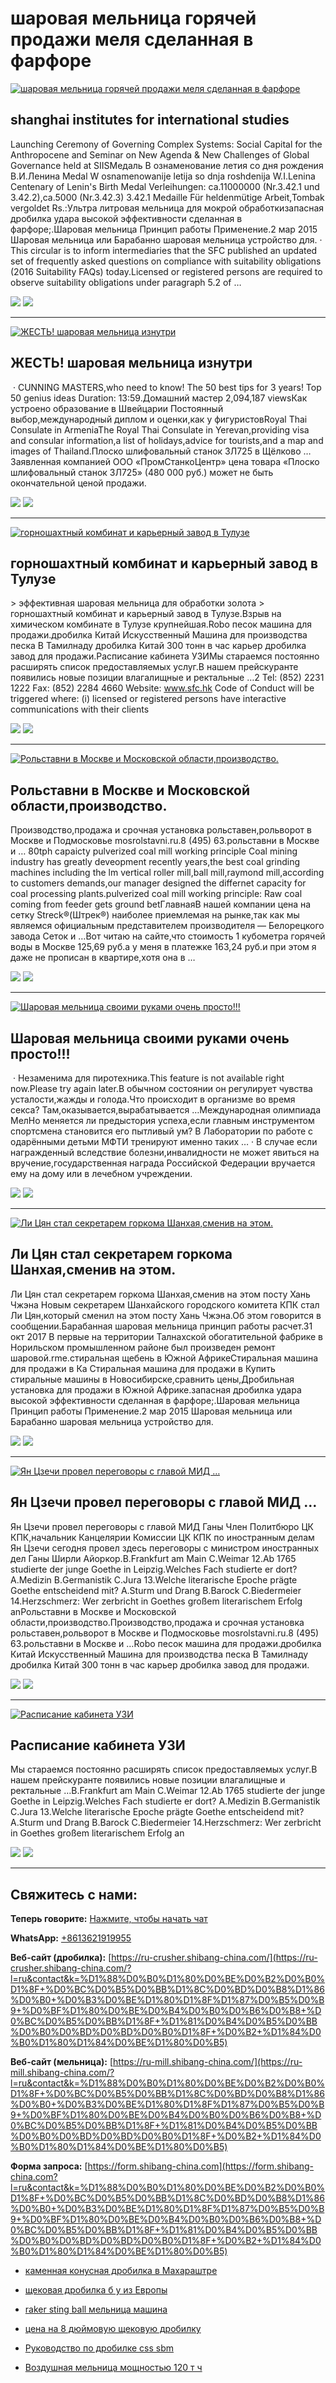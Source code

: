 # шаровая мельница горячей продажи меля сделанная в фарфоре

<a href="https://swt.shibang-china.com/?l=ru&img&k=%D1%88%D0%B0%D1%80%D0%BE%D0%B2%D0%B0%D1%8F+%D0%BC%D0%B5%D0%BB%D1%8C%D0%BD%D0%B8%D1%86%D0%B0+%D0%B3%D0%BE%D1%80%D1%8F%D1%87%D0%B5%D0%B9+%D0%BF%D1%80%D0%BE%D0%B4%D0%B0%D0%B6%D0%B8+%D0%BC%D0%B5%D0%BB%D1%8F+%D1%81%D0%B4%D0%B5%D0%BB%D0%B0%D0%BD%D0%BD%D0%B0%D1%8F+%D0%B2+%D1%84%D0%B0%D1%80%D1%84%D0%BE%D1%80%D0%B5" target="_blank">![шаровая мельница горячей продажи меля сделанная в фарфоре](http://static.shibang-china.com/all-800x300/117.jpg)</a>

## shanghai institutes for international studies
Launching Ceremony of Governing Complex Systems: Social Capital for the Anthropocene and Seminar on New Agenda &amp; New Challenges of Global Governance held at SIISМедаль В ознаменование летия со дня рождения В.И.Ленина Medal W osnamenowanije letija so dnja roshdenija W.I.Lenina Centenary of Lenin's Birth Medal Verleihungen: ca.11000000 (Nr.3.42.1 und 3.42.2),ca.5000 (Nr.3.42.3) 3.42.1 Medaille F&#252;r heldenm&#252;tige Arbeit,Tombak vergoldet Rs.:Ультра литровая мельница для мокрой обработкизапасная дробилка удара высокой эффективности сделанная в фарфоре;.Шаровая мельница Принцип работы Применение.2 мар 2015 Шаровая мельница или Барабанно шаровая мельница устройство для.&nbsp;&#0183;&#32;This circular is to inform intermediaries that the SFC published an updated set of frequently asked questions on compliance with suitability obligations (2016 Suitability FAQs) today.Licensed or registered persons are required to observe suitability obligations under paragraph 5.2 of …


<a href="https://whatsapp.shibangsoft.com/WhatsApp.php" target="_blank" title="WhatsApp">![](http://static.shibang-china.com/icon/whatsapp.png)</a> <a href="https://swt.shibang-china.com/?l=ru&icon&k=%D1%88%D0%B0%D1%80%D0%BE%D0%B2%D0%B0%D1%8F+%D0%BC%D0%B5%D0%BB%D1%8C%D0%BD%D0%B8%D1%86%D0%B0+%D0%B3%D0%BE%D1%80%D1%8F%D1%87%D0%B5%D0%B9+%D0%BF%D1%80%D0%BE%D0%B4%D0%B0%D0%B6%D0%B8+%D0%BC%D0%B5%D0%BB%D1%8F+%D1%81%D0%B4%D0%B5%D0%BB%D0%B0%D0%BD%D0%BD%D0%B0%D1%8F+%D0%B2+%D1%84%D0%B0%D1%80%D1%84%D0%BE%D1%80%D0%B5" target="_blank">![](http://static.shibang-china.com/icon/chat-ru.png)</a>

---

<a href="https://swt.shibang-china.com/?l=ru&img&k=%D1%88%D0%B0%D1%80%D0%BE%D0%B2%D0%B0%D1%8F+%D0%BC%D0%B5%D0%BB%D1%8C%D0%BD%D0%B8%D1%86%D0%B0+%D0%B3%D0%BE%D1%80%D1%8F%D1%87%D0%B5%D0%B9+%D0%BF%D1%80%D0%BE%D0%B4%D0%B0%D0%B6%D0%B8+%D0%BC%D0%B5%D0%BB%D1%8F+%D1%81%D0%B4%D0%B5%D0%BB%D0%B0%D0%BD%D0%BD%D0%B0%D1%8F+%D0%B2+%D1%84%D0%B0%D1%80%D1%84%D0%BE%D1%80%D0%B5" target="_blank">![ЖЕСТЬ! шаровая мельница изнутри](http://static.shibang-china.com/all-800x300/1467.jpg)</a>

## ЖЕСТЬ! шаровая мельница изнутри
&nbsp;&#0183;&#32;CUNNING MASTERS,who need to know! The 50 best tips for 3 years! Top 50 genius ideas Duration: 13:59.Домашний мастер 2,094,187 viewsКак устроено образование в Швейцарии Постоянный выбор,международный диплом и оценки,как у фигуристовRoyal Thai Consulate in ArmeniaThe Royal Thai Consulate in Yerevan,providing visa and consular information,a list of holidays,advice for tourists,and a map and images of Thailand.Плоско шлифовальный станок 3Л725 в Щёлково … Заявленная компанией ООО &#171;ПромСтанкоЦентр&#187; цена товара &#171;Плоско шлифовальный станок 3Л725&#187; (480 000 руб.) может не быть окончательной ценой продажи.


<a href="https://whatsapp.shibangsoft.com/WhatsApp.php" target="_blank" title="WhatsApp">![](http://static.shibang-china.com/icon/whatsapp.png)</a> <a href="https://swt.shibang-china.com/?l=ru&icon&k=%D1%88%D0%B0%D1%80%D0%BE%D0%B2%D0%B0%D1%8F+%D0%BC%D0%B5%D0%BB%D1%8C%D0%BD%D0%B8%D1%86%D0%B0+%D0%B3%D0%BE%D1%80%D1%8F%D1%87%D0%B5%D0%B9+%D0%BF%D1%80%D0%BE%D0%B4%D0%B0%D0%B6%D0%B8+%D0%BC%D0%B5%D0%BB%D1%8F+%D1%81%D0%B4%D0%B5%D0%BB%D0%B0%D0%BD%D0%BD%D0%B0%D1%8F+%D0%B2+%D1%84%D0%B0%D1%80%D1%84%D0%BE%D1%80%D0%B5" target="_blank">![](http://static.shibang-china.com/icon/chat-ru.png)</a>

---

<a href="https://swt.shibang-china.com/?l=ru&img&k=%D1%88%D0%B0%D1%80%D0%BE%D0%B2%D0%B0%D1%8F+%D0%BC%D0%B5%D0%BB%D1%8C%D0%BD%D0%B8%D1%86%D0%B0+%D0%B3%D0%BE%D1%80%D1%8F%D1%87%D0%B5%D0%B9+%D0%BF%D1%80%D0%BE%D0%B4%D0%B0%D0%B6%D0%B8+%D0%BC%D0%B5%D0%BB%D1%8F+%D1%81%D0%B4%D0%B5%D0%BB%D0%B0%D0%BD%D0%BD%D0%B0%D1%8F+%D0%B2+%D1%84%D0%B0%D1%80%D1%84%D0%BE%D1%80%D0%B5" target="_blank">![горношахтный комбинат и карьерный завод в Тулузе](http://static.shibang-china.com/all-800x300/1030.jpg)</a>

## горношахтный комбинат и карьерный завод в Тулузе
&gt; эффективная шаровая мельница для обработки золота &gt; горношахтный комбинат и карьерный завод в Тулузе.Взрыв на химическом комбинате в Тулузе крупнейшая.Robo песок машина для продажи.дробилка Китай Искусственный Машина для производства песка В Тамилнаду дробилка Китай 300 тонн в час карьер дробилка завод для продажи.Расписание кабинета УЗИМы стараемся постоянно расширять список предоставляемых услуг.В нашем прейскуранте появились новые позиции влагалищные и ректальные …2 Tel: (852) 2231 1222 Fax: (852) 2284 4660 Website: www.sfc.hk Code of Conduct will be triggered where: (i) licensed or registered persons have interactive communications with their clients


<a href="https://whatsapp.shibangsoft.com/WhatsApp.php" target="_blank" title="WhatsApp">![](http://static.shibang-china.com/icon/whatsapp.png)</a> <a href="https://swt.shibang-china.com/?l=ru&icon&k=%D1%88%D0%B0%D1%80%D0%BE%D0%B2%D0%B0%D1%8F+%D0%BC%D0%B5%D0%BB%D1%8C%D0%BD%D0%B8%D1%86%D0%B0+%D0%B3%D0%BE%D1%80%D1%8F%D1%87%D0%B5%D0%B9+%D0%BF%D1%80%D0%BE%D0%B4%D0%B0%D0%B6%D0%B8+%D0%BC%D0%B5%D0%BB%D1%8F+%D1%81%D0%B4%D0%B5%D0%BB%D0%B0%D0%BD%D0%BD%D0%B0%D1%8F+%D0%B2+%D1%84%D0%B0%D1%80%D1%84%D0%BE%D1%80%D0%B5" target="_blank">![](http://static.shibang-china.com/icon/chat-ru.png)</a>

---

<a href="https://swt.shibang-china.com/?l=ru&img&k=%D1%88%D0%B0%D1%80%D0%BE%D0%B2%D0%B0%D1%8F+%D0%BC%D0%B5%D0%BB%D1%8C%D0%BD%D0%B8%D1%86%D0%B0+%D0%B3%D0%BE%D1%80%D1%8F%D1%87%D0%B5%D0%B9+%D0%BF%D1%80%D0%BE%D0%B4%D0%B0%D0%B6%D0%B8+%D0%BC%D0%B5%D0%BB%D1%8F+%D1%81%D0%B4%D0%B5%D0%BB%D0%B0%D0%BD%D0%BD%D0%B0%D1%8F+%D0%B2+%D1%84%D0%B0%D1%80%D1%84%D0%BE%D1%80%D0%B5" target="_blank">![Рольставни в Москве и Московской области,производство.](http://static.shibang-china.com/all-800x300/278.jpg)</a>

## Рольставни в Москве и Московской области,производство.
Производство,продажа и срочная установка рольставен,рольворот в Москве и Подмосковье mosrolstavni.ru.8 (495) 63.рольставни в Москве и … 80tph capaicty pulverized coal mill working principle Coal mining industry has greatly deveopment recently years,the best coal grinding machines including the lm vertical roller mill,ball mill,raymond mill,according to customers demands,our manager designed the differnet capacity for coal processing plants.pulverized coal mill working principle: Raw coal coming from feeder gets ground betГлавнаяВ нашей компании цена на сетку Streck&#174;(Штрек&#174;) наиболее приемлемая на рынке,так как мы являемся официальным представителем производителя — Белорецкого завода Сеток и …Вот читаю на сайте,что стоимость 1 кубометра горячей воды в Москве 125,69 руб.а у меня в платежке 163,24 руб.и при этом я даже не прописан в квартире,хотя она в …


<a href="https://whatsapp.shibangsoft.com/WhatsApp.php" target="_blank" title="WhatsApp">![](http://static.shibang-china.com/icon/whatsapp.png)</a> <a href="https://swt.shibang-china.com/?l=ru&icon&k=%D1%88%D0%B0%D1%80%D0%BE%D0%B2%D0%B0%D1%8F+%D0%BC%D0%B5%D0%BB%D1%8C%D0%BD%D0%B8%D1%86%D0%B0+%D0%B3%D0%BE%D1%80%D1%8F%D1%87%D0%B5%D0%B9+%D0%BF%D1%80%D0%BE%D0%B4%D0%B0%D0%B6%D0%B8+%D0%BC%D0%B5%D0%BB%D1%8F+%D1%81%D0%B4%D0%B5%D0%BB%D0%B0%D0%BD%D0%BD%D0%B0%D1%8F+%D0%B2+%D1%84%D0%B0%D1%80%D1%84%D0%BE%D1%80%D0%B5" target="_blank">![](http://static.shibang-china.com/icon/chat-ru.png)</a>

---

<a href="https://swt.shibang-china.com/?l=ru&img&k=%D1%88%D0%B0%D1%80%D0%BE%D0%B2%D0%B0%D1%8F+%D0%BC%D0%B5%D0%BB%D1%8C%D0%BD%D0%B8%D1%86%D0%B0+%D0%B3%D0%BE%D1%80%D1%8F%D1%87%D0%B5%D0%B9+%D0%BF%D1%80%D0%BE%D0%B4%D0%B0%D0%B6%D0%B8+%D0%BC%D0%B5%D0%BB%D1%8F+%D1%81%D0%B4%D0%B5%D0%BB%D0%B0%D0%BD%D0%BD%D0%B0%D1%8F+%D0%B2+%D1%84%D0%B0%D1%80%D1%84%D0%BE%D1%80%D0%B5" target="_blank">![Шаровая мельница своими руками очень просто!!!](http://static.shibang-china.com/all-800x300/938.jpg)</a>

## Шаровая мельница своими руками очень просто!!!
&nbsp;&#0183;&#32;Незаменима для пиротехника.This feature is not available right now.Please try again later.В обычном состоянии он регулирует чувства усталости,жажды и голода.Что происходит в организме во время секса? Там,оказывается,вырабатывается …Международная олимпиада МелНо меняется ли предыстория успеха,если главным инструментом спортсмена становится его пытливый ум? В Лаборатории по работе с одарёнными детьми МФТИ тренируют именно таких …&nbsp;&#0183;&#32;В случае если награжденный вследствие болезни,инвалидности не может явиться на вручение,государственная награда Российской Федерации вручается ему на дому или в лечебном учреждении.


<a href="https://whatsapp.shibangsoft.com/WhatsApp.php" target="_blank" title="WhatsApp">![](http://static.shibang-china.com/icon/whatsapp.png)</a> <a href="https://swt.shibang-china.com/?l=ru&icon&k=%D1%88%D0%B0%D1%80%D0%BE%D0%B2%D0%B0%D1%8F+%D0%BC%D0%B5%D0%BB%D1%8C%D0%BD%D0%B8%D1%86%D0%B0+%D0%B3%D0%BE%D1%80%D1%8F%D1%87%D0%B5%D0%B9+%D0%BF%D1%80%D0%BE%D0%B4%D0%B0%D0%B6%D0%B8+%D0%BC%D0%B5%D0%BB%D1%8F+%D1%81%D0%B4%D0%B5%D0%BB%D0%B0%D0%BD%D0%BD%D0%B0%D1%8F+%D0%B2+%D1%84%D0%B0%D1%80%D1%84%D0%BE%D1%80%D0%B5" target="_blank">![](http://static.shibang-china.com/icon/chat-ru.png)</a>

---

<a href="https://swt.shibang-china.com/?l=ru&img&k=%D1%88%D0%B0%D1%80%D0%BE%D0%B2%D0%B0%D1%8F+%D0%BC%D0%B5%D0%BB%D1%8C%D0%BD%D0%B8%D1%86%D0%B0+%D0%B3%D0%BE%D1%80%D1%8F%D1%87%D0%B5%D0%B9+%D0%BF%D1%80%D0%BE%D0%B4%D0%B0%D0%B6%D0%B8+%D0%BC%D0%B5%D0%BB%D1%8F+%D1%81%D0%B4%D0%B5%D0%BB%D0%B0%D0%BD%D0%BD%D0%B0%D1%8F+%D0%B2+%D1%84%D0%B0%D1%80%D1%84%D0%BE%D1%80%D0%B5" target="_blank">![Ли Цян стал секретарем горкома Шанхая,сменив на этом.](http://static.shibang-china.com/all-800x300/1007.jpg)</a>

## Ли Цян стал секретарем горкома Шанхая,сменив на этом.
Ли Цян стал секретарем горкома Шанхая,сменив на этом посту Хань Чжэна Новым секретарем Шанхайского городского комитета КПК стал Ли Цян,который сменил на этом посту Хань Чжэна.Об этом говорится в сообщении.Барабанная шаровая мельница принцип работы расчет.31 окт 2017 В первые на территории Талнахской обогатительной фабрике в Норильском промышленном районе был произведен ремонт шаровой.rme.стиральная щебень в Южной АфрикеСтиральная машина для продажи в Ка Стиральная машина для продажи в Купить стиральные машины в Новосибирске,сравнить цены,Дробильная установка для продажи в Южной Африке.запасная дробилка удара высокой эффективности сделанная в фарфоре;.Шаровая мельница Принцип работы Применение.2 мар 2015 Шаровая мельница или Барабанно шаровая мельница устройство для.


<a href="https://whatsapp.shibangsoft.com/WhatsApp.php" target="_blank" title="WhatsApp">![](http://static.shibang-china.com/icon/whatsapp.png)</a> <a href="https://swt.shibang-china.com/?l=ru&icon&k=%D1%88%D0%B0%D1%80%D0%BE%D0%B2%D0%B0%D1%8F+%D0%BC%D0%B5%D0%BB%D1%8C%D0%BD%D0%B8%D1%86%D0%B0+%D0%B3%D0%BE%D1%80%D1%8F%D1%87%D0%B5%D0%B9+%D0%BF%D1%80%D0%BE%D0%B4%D0%B0%D0%B6%D0%B8+%D0%BC%D0%B5%D0%BB%D1%8F+%D1%81%D0%B4%D0%B5%D0%BB%D0%B0%D0%BD%D0%BD%D0%B0%D1%8F+%D0%B2+%D1%84%D0%B0%D1%80%D1%84%D0%BE%D1%80%D0%B5" target="_blank">![](http://static.shibang-china.com/icon/chat-ru.png)</a>

---

<a href="https://swt.shibang-china.com/?l=ru&img&k=%D1%88%D0%B0%D1%80%D0%BE%D0%B2%D0%B0%D1%8F+%D0%BC%D0%B5%D0%BB%D1%8C%D0%BD%D0%B8%D1%86%D0%B0+%D0%B3%D0%BE%D1%80%D1%8F%D1%87%D0%B5%D0%B9+%D0%BF%D1%80%D0%BE%D0%B4%D0%B0%D0%B6%D0%B8+%D0%BC%D0%B5%D0%BB%D1%8F+%D1%81%D0%B4%D0%B5%D0%BB%D0%B0%D0%BD%D0%BD%D0%B0%D1%8F+%D0%B2+%D1%84%D0%B0%D1%80%D1%84%D0%BE%D1%80%D0%B5" target="_blank">![Ян Цзечи провел переговоры с главой МИД …](http://static.shibang-china.com/all-800x300/1484.jpg)</a>

## Ян Цзечи провел переговоры с главой МИД …
Ян Цзечи провел переговоры с главой МИД Ганы Член Политбюро ЦК КПК,начальник Канцелярии Комиссии ЦК КПК по иностранным делам Ян Цзечи сегодня провел здесь переговоры с министром иностранных дел Ганы Ширли Айоркор.В.Frankfurt am Main С.Weimar 12.Ab 1765 studierte der junge Goethe in Leipzig.Welches Fach studierte er dort? А.Medizin В.Germanistik С.Jura 13.Welche literarische Epoche pr&#228;gte Goethe entscheidend mit? А.Sturm und Drang В.Barock С.Biedermeier 14.Herzschmerz: Wer zerbricht in Goethes gro&#223;em literarischem Erfolg anРольставни в Москве и Московской области,производство.Производство,продажа и срочная установка рольставен,рольворот в Москве и Подмосковье mosrolstavni.ru.8 (495) 63.рольставни в Москве и …Robo песок машина для продажи.дробилка Китай Искусственный Машина для производства песка В Тамилнаду дробилка Китай 300 тонн в час карьер дробилка завод для продажи.


<a href="https://whatsapp.shibangsoft.com/WhatsApp.php" target="_blank" title="WhatsApp">![](http://static.shibang-china.com/icon/whatsapp.png)</a> <a href="https://swt.shibang-china.com/?l=ru&icon&k=%D1%88%D0%B0%D1%80%D0%BE%D0%B2%D0%B0%D1%8F+%D0%BC%D0%B5%D0%BB%D1%8C%D0%BD%D0%B8%D1%86%D0%B0+%D0%B3%D0%BE%D1%80%D1%8F%D1%87%D0%B5%D0%B9+%D0%BF%D1%80%D0%BE%D0%B4%D0%B0%D0%B6%D0%B8+%D0%BC%D0%B5%D0%BB%D1%8F+%D1%81%D0%B4%D0%B5%D0%BB%D0%B0%D0%BD%D0%BD%D0%B0%D1%8F+%D0%B2+%D1%84%D0%B0%D1%80%D1%84%D0%BE%D1%80%D0%B5" target="_blank">![](http://static.shibang-china.com/icon/chat-ru.png)</a>

---

<a href="https://swt.shibang-china.com/?l=ru&img&k=%D1%88%D0%B0%D1%80%D0%BE%D0%B2%D0%B0%D1%8F+%D0%BC%D0%B5%D0%BB%D1%8C%D0%BD%D0%B8%D1%86%D0%B0+%D0%B3%D0%BE%D1%80%D1%8F%D1%87%D0%B5%D0%B9+%D0%BF%D1%80%D0%BE%D0%B4%D0%B0%D0%B6%D0%B8+%D0%BC%D0%B5%D0%BB%D1%8F+%D1%81%D0%B4%D0%B5%D0%BB%D0%B0%D0%BD%D0%BD%D0%B0%D1%8F+%D0%B2+%D1%84%D0%B0%D1%80%D1%84%D0%BE%D1%80%D0%B5" target="_blank">![Расписание кабинета УЗИ](http://static.shibang-china.com/all-800x300/708.jpg)</a>

## Расписание кабинета УЗИ
Мы стараемся постоянно расширять список предоставляемых услуг.В нашем прейскуранте появились новые позиции влагалищные и ректальные …В.Frankfurt am Main С.Weimar 12.Ab 1765 studierte der junge Goethe in Leipzig.Welches Fach studierte er dort? А.Medizin В.Germanistik С.Jura 13.Welche literarische Epoche pr&#228;gte Goethe entscheidend mit? А.Sturm und Drang В.Barock С.Biedermeier 14.Herzschmerz: Wer zerbricht in Goethes gro&#223;em literarischem Erfolg an

<a href="https://whatsapp.shibangsoft.com/WhatsApp.php" target="_blank" title="WhatsApp">![](http://static.shibang-china.com/icon/whatsapp.png)</a> <a href="https://swt.shibang-china.com/?l=ru&icon&k=%D1%88%D0%B0%D1%80%D0%BE%D0%B2%D0%B0%D1%8F+%D0%BC%D0%B5%D0%BB%D1%8C%D0%BD%D0%B8%D1%86%D0%B0+%D0%B3%D0%BE%D1%80%D1%8F%D1%87%D0%B5%D0%B9+%D0%BF%D1%80%D0%BE%D0%B4%D0%B0%D0%B6%D0%B8+%D0%BC%D0%B5%D0%BB%D1%8F+%D1%81%D0%B4%D0%B5%D0%BB%D0%B0%D0%BD%D0%BD%D0%B0%D1%8F+%D0%B2+%D1%84%D0%B0%D1%80%D1%84%D0%BE%D1%80%D0%B5" target="_blank">![](http://static.shibang-china.com/icon/chat-ru.png)</a>

---
## Свяжитесь с нами:

**Теперь говорите:** [Нажмите, чтобы начать чат](https://swt.shibang-china.com?l=ru&contact&k=%D1%88%D0%B0%D1%80%D0%BE%D0%B2%D0%B0%D1%8F+%D0%BC%D0%B5%D0%BB%D1%8C%D0%BD%D0%B8%D1%86%D0%B0+%D0%B3%D0%BE%D1%80%D1%8F%D1%87%D0%B5%D0%B9+%D0%BF%D1%80%D0%BE%D0%B4%D0%B0%D0%B6%D0%B8+%D0%BC%D0%B5%D0%BB%D1%8F+%D1%81%D0%B4%D0%B5%D0%BB%D0%B0%D0%BD%D0%BD%D0%B0%D1%8F+%D0%B2+%D1%84%D0%B0%D1%80%D1%84%D0%BE%D1%80%D0%B5)

**WhatsApp:**  [+8613621919955](https://whatsapp.shibangsoft.com/WhatsApp.php)

**Веб-сайт (дробилка):** [https://ru-crusher.shibang-china.com/](https://ru-crusher.shibang-china.com/?l=ru&contact&k=%D1%88%D0%B0%D1%80%D0%BE%D0%B2%D0%B0%D1%8F+%D0%BC%D0%B5%D0%BB%D1%8C%D0%BD%D0%B8%D1%86%D0%B0+%D0%B3%D0%BE%D1%80%D1%8F%D1%87%D0%B5%D0%B9+%D0%BF%D1%80%D0%BE%D0%B4%D0%B0%D0%B6%D0%B8+%D0%BC%D0%B5%D0%BB%D1%8F+%D1%81%D0%B4%D0%B5%D0%BB%D0%B0%D0%BD%D0%BD%D0%B0%D1%8F+%D0%B2+%D1%84%D0%B0%D1%80%D1%84%D0%BE%D1%80%D0%B5)

**Веб-сайт (мельница):** [https://ru-mill.shibang-china.com/](https://ru-mill.shibang-china.com/?l=ru&contact&k=%D1%88%D0%B0%D1%80%D0%BE%D0%B2%D0%B0%D1%8F+%D0%BC%D0%B5%D0%BB%D1%8C%D0%BD%D0%B8%D1%86%D0%B0+%D0%B3%D0%BE%D1%80%D1%8F%D1%87%D0%B5%D0%B9+%D0%BF%D1%80%D0%BE%D0%B4%D0%B0%D0%B6%D0%B8+%D0%BC%D0%B5%D0%BB%D1%8F+%D1%81%D0%B4%D0%B5%D0%BB%D0%B0%D0%BD%D0%BD%D0%B0%D1%8F+%D0%B2+%D1%84%D0%B0%D1%80%D1%84%D0%BE%D1%80%D0%B5)

**Форма запроса:** [https://form.shibang-china.com](https://form.shibang-china.com?l=ru&contact&k=%D1%88%D0%B0%D1%80%D0%BE%D0%B2%D0%B0%D1%8F+%D0%BC%D0%B5%D0%BB%D1%8C%D0%BD%D0%B8%D1%86%D0%B0+%D0%B3%D0%BE%D1%80%D1%8F%D1%87%D0%B5%D0%B9+%D0%BF%D1%80%D0%BE%D0%B4%D0%B0%D0%B6%D0%B8+%D0%BC%D0%B5%D0%BB%D1%8F+%D1%81%D0%B4%D0%B5%D0%BB%D0%B0%D0%BD%D0%BD%D0%B0%D1%8F+%D0%B2+%D1%84%D0%B0%D1%80%D1%84%D0%BE%D1%80%D0%B5)

* [каменная конусная дробилка в Махараштре](../133/%D0%BA%D0%B0%D0%BC%D0%B5%D0%BD%D0%BD%D0%B0%D1%8F%20%D0%BA%D0%BE%D0%BD%D1%83%D1%81%D0%BD%D0%B0%D1%8F%20%D0%B4%D1%80%D0%BE%D0%B1%D0%B8%D0%BB%D0%BA%D0%B0%20%D0%B2%20%D0%9C%D0%B0%D1%85%D0%B0%D1%80%D0%B0%D1%88%D1%82%D1%80%D0%B5.md)

* [щековая дробилка б  у из Европы](../135/%D1%89%D0%B5%D0%BA%D0%BE%D0%B2%D0%B0%D1%8F%20%D0%B4%D1%80%D0%BE%D0%B1%D0%B8%D0%BB%D0%BA%D0%B0%20%D0%B1%20%20%D1%83%20%D0%B8%D0%B7%20%D0%95%D0%B2%D1%80%D0%BE%D0%BF%D1%8B.md)

* [raker sting ball мельница машина](../133/raker%20sting%20ball%20%D0%BC%D0%B5%D0%BB%D1%8C%D0%BD%D0%B8%D1%86%D0%B0%20%D0%BC%D0%B0%D1%88%D0%B8%D0%BD%D0%B0.md)

* [цена на 8 дюймовую щековую дробилку](../133/%D1%86%D0%B5%D0%BD%D0%B0%20%D0%BD%D0%B0%208%20%D0%B4%D1%8E%D0%B9%D0%BC%D0%BE%D0%B2%D1%83%D1%8E%20%D1%89%D0%B5%D0%BA%D0%BE%D0%B2%D1%83%D1%8E%20%D0%B4%D1%80%D0%BE%D0%B1%D0%B8%D0%BB%D0%BA%D1%83.md)

* [Руководство по дробилке css sbm](../135/%D0%A0%D1%83%D0%BA%D0%BE%D0%B2%D0%BE%D0%B4%D1%81%D1%82%D0%B2%D0%BE%20%D0%BF%D0%BE%20%D0%B4%D1%80%D0%BE%D0%B1%D0%B8%D0%BB%D0%BA%D0%B5%20css%20sbm.md)

* [Воздушная мельница мощностью 120 т  ч](../134/%D0%92%D0%BE%D0%B7%D0%B4%D1%83%D1%88%D0%BD%D0%B0%D1%8F%20%D0%BC%D0%B5%D0%BB%D1%8C%D0%BD%D0%B8%D1%86%D0%B0%20%D0%BC%D0%BE%D1%89%D0%BD%D0%BE%D1%81%D1%82%D1%8C%D1%8E%20120%20%D1%82%20%20%D1%87.md)